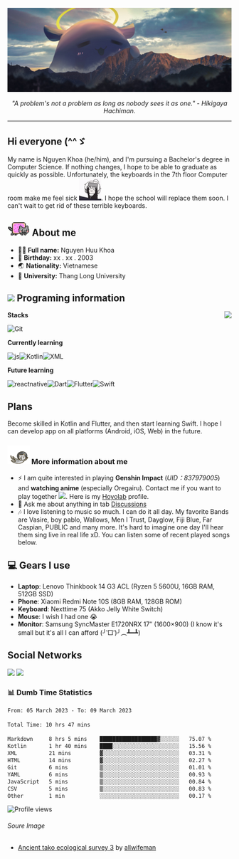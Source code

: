 ![A Cute Cat](asset/bg.jpg)

<p align="center"><i>"A problem's not a problem as long as nobody sees it as one." - Hikigaya Hachiman. </i></p>

---

## Hi everyone (^^ゞ

My name is Nguyen Khoa (he/him), and I'm pursuing a Bachelor's degree in Computer Science. If nothing changes, I hope to be able to graduate as quickly as possible. Unfortunately, the keyboards in the 7th floor Computer room make me feel sick <img src="https://raw.githubusercontent.com/kztera/kztera/main/asset/teri-smack.gif" width=50px>. I hope the school will replace them soon. I can't wait to get rid of these terrible keyboards.

## <img src="https://raw.githubusercontent.com/kztera/kztera/main/asset/nyan.gif" width=50px> About me

-  👨‍💻 **Full name:** Nguyen Huu Khoa
-  🎂 **Birthday:** xx . xx . 2003
-  🌏 **Nationality:** Vietnamese
-  🏫 **University:** Thang Long University

## <img src="https://camo.githubusercontent.com/63371d36886ee658f5a97401f393e1ab1684b2fd3de674b8f5efc7d410b2a3d0/68747470733a2f2f6d656469612e67697068792e636f6d2f6d656469612f57556c706c634d704f43456d5447427442572f67697068792e676966" width=50px> Programing information

<a href="https://open.spotify.com/playlist/6hyAjJOdQf5xbhQl3a3Kff?si=dc332f50a11744ab"><img align="right" display="inline-block" vertical-align="right" src="https://spotify-recently-played-readme.vercel.app/api?user=31v5dhuuhzkkvv4cqimaphde2x6i&count=10&width=400"></a>

**Stacks**

![Git](https://img.shields.io/badge/GIT-E44C30?style=for-the-badge&logo=git&logoColor=white)

**Currently learning**

![js](https://img.shields.io/badge/JavaScript-323330?style=for-the-badge&logo=javascript&logoColor=F7DF1E)![Kotlin](https://img.shields.io/badge/Kotlin-0095D5?&style=for-the-badge&logo=kotlin&logoColor=white)![XML](http://bit.ly/3yjj96A)


**Future learning**

![reactnative](https://img.shields.io/badge/React_Native-20232A?style=for-the-badge&logo=react&logoColor=61DAFB)![Dart](https://img.shields.io/badge/Dart-0175C2?style=for-the-badge&logo=dart&logoColor=white)![Flutter](https://img.shields.io/badge/Flutter-02569B?style=for-the-badge&logo=flutter&logoColor=white)![Swift](https://img.shields.io/badge/Swift-FA7343?style=for-the-badge&logo=swift&logoColor=white)

## Plans

Become skilled in Kotlin and Flutter, and then start learning Swift. I hope I can develop app on all platforms (Android, iOS, Web) in the future.

### <img src="https://raw.githubusercontent.com/kztera/kztera/main/asset/cat_fly.gif" width="50px"> More information about me

-  ⚡ I am quite interested in playing **Genshin Impact** (_UID：837979005_) and **watching anime** (especially Oregairu). Contact me if you want to play together <img src="https://raw.githubusercontent.com/kr4zym3nvn/kr4zym3nvn/master/images/Icon_Emoji_085_Yanfei_No_problem.webp" width="50"/>. Here is my [Hoyolab](https://www.hoyolab.com/accountCenter/postList?id=158107559) profile.
-  💬 Ask me about anything in tab [Discussions](https://github.com/kztera/kztera/discussions)
-  🎶 I love listening to music so much. I can do it all day. My favorite Bands are Vasire, boy pablo, Wallows, Men I Trust, Dayglow, Fiji Blue, Far Caspian, PUBLIC and many more. It's hard to imagine one day I'll hear them sing live in real life xD. You can listen some of recent played songs below.

## 💻 Gears I use

-  **Laptop**: Lenovo Thinkbook 14 G3 ACL (Ryzen 5 5600U, 16GB RAM, 512GB SSD)
-  **Phone**: Xiaomi Redmi Note 10S (8GB RAM, 128GB ROM)
-  **Keyboard**: Nexttime 75 (Akko Jelly White Switch)
-  **Mouse**: I wish I had one 😭
-  **Monitor**: Samsung SyncMaster E1720NRX 17″ (1600×900) (I know it's small but it's all I can afford (╯‵□′)╯︵┻━┻)

## Social Networks

<div>
<a href="https://dsc.bio/JetEra"><img src="https://img.shields.io/badge/Discord-5865F2?style=for-the-badge&logo=discord&logoColor=white"></a> <a href="https://open.spotify.com/user/31v5dhuuhzkkvv4cqimaphde2x6i">
<img src="https://img.shields.io/badge/Spotify-1ED760?&style=for-the-badge&logo=spotify&logoColor=white"></a>
</div>

### 📊 Dumb Time Statistics

<!--START_SECTION:waka-->

```text
From: 05 March 2023 - To: 09 March 2023

Total Time: 10 hrs 47 mins

Markdown     8 hrs 5 mins    ██████████████████▓░░░░░░   75.07 %
Kotlin       1 hr 40 mins    ████░░░░░░░░░░░░░░░░░░░░░   15.56 %
XML          21 mins         ▓░░░░░░░░░░░░░░░░░░░░░░░░   03.31 %
HTML         14 mins         ▓░░░░░░░░░░░░░░░░░░░░░░░░   02.27 %
Git          6 mins          ▒░░░░░░░░░░░░░░░░░░░░░░░░   01.01 %
YAML         6 mins          ▒░░░░░░░░░░░░░░░░░░░░░░░░   00.93 %
JavaScript   5 mins          ▒░░░░░░░░░░░░░░░░░░░░░░░░   00.84 %
CSV          5 mins          ▒░░░░░░░░░░░░░░░░░░░░░░░░   00.83 %
Other        1 min           ░░░░░░░░░░░░░░░░░░░░░░░░░   00.17 %
```

<!--END_SECTION:waka-->

![Profile views](https://gpvc.arturio.dev/kztera)

<!-- <div>
<img src="https://github-readme-streak-stats.herokuapp.com/?user=kztera&theme=radical" alt="kztera's Streak Stats" width="400px" display="inline-block"> -->

<!-- <img src="https://github-readme-stats.vercel.app/api/top-langs/?username=kztera&layout=compact&theme=radical" alt="Top Langs" width="400px" display="inline-block">
</div> -->

###### Soure Image

-  [Ancient tako ecological survey 3](https://www.pixiv.net/en/artworks/94506059) by [allwifeman](https://www.pixiv.net/en/users/7129780)
